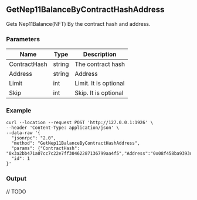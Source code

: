 ## GetNep11BalanceByContractHashAddress

 Gets Nep11Balance(NFT) By the contract hash and address.

### Parameters

| Name         | Type   | Description       |
| ---------------- | -------------- | ------- |
| ContractHash | string | The contract hash |
| Address | string | Address |
| Limit | int | Limit. It is optional |
| Skip | int | Skip. It is optional |

### Example

```shell
curl --location --request POST 'http://127.0.0.1:1926' \
--header 'Content-Type: application/json' \
--data-raw '{
  "jsonrpc": "2.0",
  "method": "GetNep11BalanceByContractHashAddress",
  "params": {"ContractHash": "0x3a2bb471a07cc7c22e7ff30462287136799aa4f5","Address":"0x08f458ba9393d5f4353d1401876ae011f08075f0","Limit":3,"Skip":1},
  "id": 1
}'
```

### Output

// TODO

